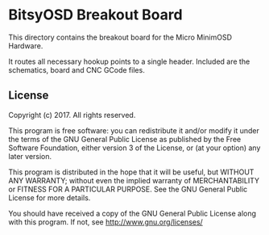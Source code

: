 BitsyOSD Breakout Board
=======

This directory contains the breakout board for the Micro MinimOSD Hardware.

It routes all necessary hookup points to a single header. Included are the schematics, board and CNC GCode files.

## License

Copyright (c) 2017.  All rights reserved.

This program is free software: you can redistribute it and/or modify
it under the terms of the GNU General Public License as published by
the Free Software Foundation, either version 3 of the License, or
(at your option) any later version.

This program is distributed in the hope that it will be useful,
but WITHOUT ANY WARRANTY; without even the implied warranty of
MERCHANTABILITY or FITNESS FOR A PARTICULAR PURPOSE. See the
GNU General Public License for more details.

You should have received a copy of the GNU General Public License
along with this program. If not, see <http://www.gnu.org/licenses/>
